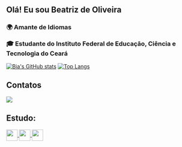 
## Olá! Eu sou Beatriz de Oliveira 


<h3>🌍 Amante de Idiomas<p></p>
🎓 Estudante do Instituto Federal de Educação, Ciência e Tecnologia do Ceará</h3>


[![Bia's GitHub stats](https://github-readme-stats.vercel.app/api?username=BiaOlit&show_icons=true&theme=radical)](https://github.com/BiaOlit/github-readme-stats)
[![Top Langs](https://github-readme-stats.vercel.app/api/top-langs/?username=BiaOlit&theme=radical)](https://github.com/BiaOlit/github-readme-stats)

## Contatos
<a href="beatrizolit@gmail.com" target = "_blank"> <img src="https://img.shields.io/badge/Gmail-D14836?style=for-the-badge&logo=gmail&logoColor=white"
/></a>


## Estudo:
<a href="https://github.com/BiaOlit/github-readme-stats">
  <img height=30 align="center" src="https://img.shields.io/badge/Python-3776AB?style=for-the-badge&logo=python&logoColor=white" />
</a>
<a href="https://github.com/BiaOlit/github-readme-stats">
  <img height=30 align="center" src="https://img.shields.io/badge/Java-ED8B00?style=for-the-badge&logo=openjdk&logoColor=white" />
</a>
<a href="https://github.com/BiaOlit/github-readme-stats">
  <img height=30 align="center" src="https://img.shields.io/badge/JavaScript-323330?style=for-the-badge&logo=javascript&logoColor=F7DF1E" />
</a>

<!---
BiaOlit/BiaOlit is a ✨ special ✨ repository because its `README.md` (this file) appears on your GitHub profile.
You can click the Preview link to take a look at your changes.
--->

